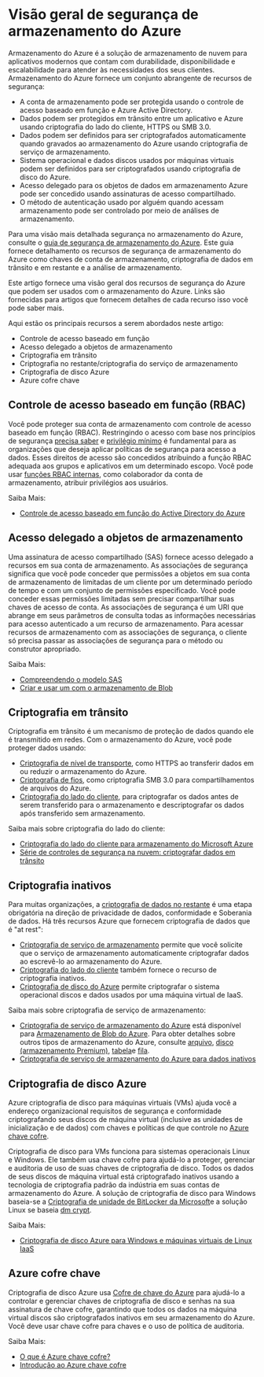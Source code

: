 <properties
   pageTitle="Visão geral de segurança de armazenamento do Azure | Microsoft Azure"
   description=" Armazenamento do Azure é a solução de armazenamento de nuvem para aplicativos modernos que contam com durabilidade, disponibilidade e escalabilidade para atender às necessidades dos seus clientes. Este artigo fornece uma visão geral do núcleo recursos de segurança do Azure que podem ser usados com o armazenamento do Azure. "
   services="security"
   documentationCenter="na"
   authors="TerryLanfear"
   manager="MBaldwin"
   editor="TomSh"/>

<tags
   ms.service="security"
   ms.devlang="na"
   ms.topic="article"
   ms.tgt_pltfrm="na"
   ms.workload="na"
   ms.date="09/16/2016"
   ms.author="terrylan"/>

# <a name="azure-storage-security-overview"></a>Visão geral de segurança de armazenamento do Azure

Armazenamento do Azure é a solução de armazenamento de nuvem para aplicativos modernos que contam com durabilidade, disponibilidade e escalabilidade para atender às necessidades dos seus clientes. Armazenamento do Azure fornece um conjunto abrangente de recursos de segurança:

- A conta de armazenamento pode ser protegida usando o controle de acesso baseado em função e Azure Active Directory.
- Dados podem ser protegidos em trânsito entre um aplicativo e Azure usando criptografia do lado do cliente, HTTPS ou SMB 3.0.
- Dados podem ser definidos para ser criptografados automaticamente quando gravados ao armazenamento do Azure usando criptografia de serviço de armazenamento.
- Sistema operacional e dados discos usados por máquinas virtuais podem ser definidos para ser criptografados usando criptografia de disco do Azure.
- Acesso delegado para os objetos de dados em armazenamento Azure pode ser concedido usando assinaturas de acesso compartilhado.
- O método de autenticação usado por alguém quando acessam armazenamento pode ser controlado por meio de análises de armazenamento.

Para uma visão mais detalhada segurança no armazenamento do Azure, consulte o [guia de segurança de armazenamento do Azure](../storage/storage-security-guide.md). Este guia fornece detalhamento os recursos de segurança de armazenamento do Azure como chaves de conta de armazenamento, criptografia de dados em trânsito e em restante e a análise de armazenamento.

Este artigo fornece uma visão geral dos recursos de segurança do Azure que podem ser usados com o armazenamento do Azure. Links são fornecidas para artigos que fornecem detalhes de cada recurso isso você pode saber mais.

Aqui estão os principais recursos a serem abordados neste artigo:

- Controle de acesso baseado em função
- Acesso delegado a objetos de armazenamento
- Criptografia em trânsito
- Criptografia no restante/criptografia do serviço de armazenamento
- Criptografia de disco Azure
- Azure cofre chave

## <a name="role-based-access-control-rbac"></a>Controle de acesso baseado em função (RBAC)

Você pode proteger sua conta de armazenamento com controle de acesso baseado em função (RBAC). Restringindo o acesso com base nos princípios de segurança [precisa saber](https://en.wikipedia.org/wiki/Need_to_know) e [privilégio mínimo](https://en.wikipedia.org/wiki/Principle_of_least_privilege) é fundamental para as organizações que deseja aplicar políticas de segurança para acesso a dados. Esses direitos de acesso são concedidos atribuindo a função RBAC adequada aos grupos e aplicativos em um determinado escopo. Você pode usar [funções RBAC internas](../active-directory/role-based-access-built-in-roles.md), como colaborador da conta de armazenamento, atribuir privilégios aos usuários.

Saiba Mais:

- [Controle de acesso baseado em função do Active Directory do Azure](../active-directory/role-based-access-control-configure.md)

## <a name="delegated-access-to-storage-objects"></a>Acesso delegado a objetos de armazenamento

Uma assinatura de acesso compartilhado (SAS) fornece acesso delegado a recursos em sua conta de armazenamento. As associações de segurança significa que você pode conceder que permissões a objetos em sua conta de armazenamento de limitadas de um cliente por um determinado período de tempo e com um conjunto de permissões especificado. Você pode conceder essas permissões limitadas sem precisar compartilhar suas chaves de acesso de conta. As associações de segurança é um URI que abrange em seus parâmetros de consulta todas as informações necessárias para acesso autenticado a um recurso de armazenamento. Para acessar recursos de armazenamento com as associações de segurança, o cliente só precisa passar as associações de segurança para o método ou construtor apropriado.

Saiba Mais:

- [Compreendendo o modelo SAS](../storage/storage-dotnet-shared-access-signature-part-1.md)
- [Criar e usar um com o armazenamento de Blob](../storage/storage-dotnet-shared-access-signature-part-2.md)

## <a name="encryption-in-transit"></a>Criptografia em trânsito
Criptografia em trânsito é um mecanismo de proteção de dados quando ele é transmitido em redes. Com o armazenamento do Azure, você pode proteger dados usando:

- [Criptografia de nível de transporte](../storage/storage-security-guide.md#encryption-in-transit), como HTTPS ao transferir dados em ou reduzir o armazenamento do Azure.
- [Criptografia de fios](../storage/storage-security-guide.md#using-encryption-during-transit-with-azure-file-shares), como criptografia SMB 3.0 para compartilhamentos de arquivos do Azure.
- [Criptografia do lado do cliente](../storage/storage-security-guide.md#using-client-side-encryption-to-secure-data-that-you-send-to-storage), para criptografar os dados antes de serem transferido para o armazenamento e descriptografar os dados após transferido sem armazenamento.

Saiba mais sobre criptografia do lado do cliente:

- [Criptografia do lado do cliente para armazenamento do Microsoft Azure](https://blogs.msdn.microsoft.com/windowsazurestorage/2015/04/28/client-side-encryption-for-microsoft-azure-storage-preview/)
- [Série de controles de segurança na nuvem: criptografar dados em trânsito](http://blogs.microsoft.com/cybertrust/2015/08/10/cloud-security-controls-series-encrypting-data-in-transit/)

## <a name="encryption-at-rest"></a>Criptografia inativos

Para muitas organizações, a [criptografia de dados no restante](https://blogs.microsoft.com/cybertrust/2015/09/10/cloud-security-controls-series-encrypting-data-at-rest/) é uma etapa obrigatória na direção de privacidade de dados, conformidade e Soberania de dados. Há três recursos Azure que fornecem criptografia de dados que é "at rest":

- [Criptografia de serviço de armazenamento](../storage/storage-security-guide.md#encryption-at-rest) permite que você solicite que o serviço de armazenamento automaticamente criptografar dados ao escrevê-lo ao armazenamento do Azure.
- [Criptografia do lado do cliente](../storage/storage-security-guide.md#client-side-encryption) também fornece o recurso de criptografia inativos.
- [Criptografia de disco do Azure](../storage/storage-security-guide.md#using-azure-disk-encryption-to-encrypt-disks-used-by-your-virtual-machines) permite criptografar o sistema operacional discos e dados usados por uma máquina virtual de IaaS.

Saiba mais sobre criptografia de serviço de armazenamento:

- [Criptografia de serviço de armazenamento do Azure](https://azure.microsoft.com/services/storage/) está disponível para [Armazenamento de Blob do Azure](https://azure.microsoft.com/services/storage/blobs/). Para obter detalhes sobre outros tipos de armazenamento do Azure, consulte [arquivo](https://azure.microsoft.com/services/storage/files/), [disco (armazenamento Premium)](https://azure.microsoft.com/services/storage/premium-storage/), [tabela](https://azure.microsoft.com/services/storage/tables/)e [fila](https://azure.microsoft.com/services/storage/queues/).
- [Criptografia de serviço de armazenamento do Azure para dados inativos](../storage/storage-service-encryption.md)

## <a name="azure-disk-encryption"></a>Criptografia de disco Azure

Azure criptografia de disco para máquinas virtuais (VMs) ajuda você a endereço organizacional requisitos de segurança e conformidade criptografando seus discos de máquina virtual (inclusive as unidades de inicialização e de dados) com chaves e políticas de que controle no [Azure chave cofre](https://azure.microsoft.com/services/key-vault/).

Criptografia de disco para VMs funciona para sistemas operacionais Linux e Windows. Ele também usa chave cofre para ajudá-lo a proteger, gerenciar e auditoria de uso de suas chaves de criptografia de disco. Todos os dados de seus discos de máquina virtual está criptografado inativos usando a tecnologia de criptografia padrão da indústria em suas contas de armazenamento do Azure. A solução de criptografia de disco para Windows baseia-se a [Criptografia de unidade de BitLocker da Microsoft](https://technet.microsoft.com/library/cc732774.aspx)e a solução Linux se baseia [dm crypt](https://en.wikipedia.org/wiki/Dm-crypt).

Saiba Mais:

- [Criptografia de disco Azure para Windows e máquinas virtuais de Linux IaaS](https://gallery.technet.microsoft.com/Azure-Disk-Encryption-for-a0018eb0)

## <a name="azure-key-vault"></a>Azure cofre chave

Criptografia de disco Azure usa [Cofre de chave do Azure](https://azure.microsoft.com/services/key-vault/) para ajudá-lo a controlar e gerenciar chaves de criptografia de disco e senhas na sua assinatura de chave cofre, garantindo que todos os dados na máquina virtual discos são criptografados inativos em seu armazenamento do Azure. Você deve usar chave cofre para chaves e o uso de política de auditoria.

Saiba Mais:

- [O que é Azure chave cofre?](../key-vault/key-vault-whatis.md)
- [Introdução ao Azure chave cofre](../key-vault/key-vault-get-started.md)
